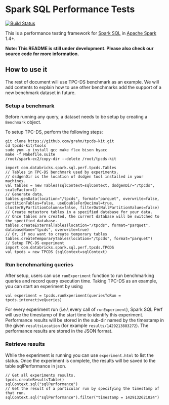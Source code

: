 # Spark SQL Performance Tests

[![Build Status](https://travis-ci.org/databricks/spark-sql-perf.svg)](https://travis-ci.org/databricks/spark-sql-perf)

This is a performance testing framework for [Spark SQL](https://spark.apache.org/sql/) in [Apache Spark](https://spark.apache.org/) 1.4+.

**Note: This README is still under development. Please also check our source code for more information.**

## How to use it
The rest of document will use TPC-DS benchmark as an example. We will add contents to explain how to use other benchmarks add the support of a new benchmark dataset in future.

### Setup a benchmark
Before running any query, a dataset needs to be setup by creating a `Benchmark` object.

To setup TPC-DS, perform the following steps:

```
git clone https://github.com/grahn/tpcds-kit.git
cd tpcds-kit/tools
sudo yum -y install gcc make flex bison byacc
make -f Makefile.suite
/root/spark-ec2/copy-dir --delete /root/tpcds-kit
```

```
import com.databricks.spark.sql.perf.tpcds.Tables
// Tables in TPC-DS benchmark used by experiments.
// dsdgenDir is the location of dsdgen tool installed in your machines.
val tables = new Tables(sqlContext=sqlContext, dsdgenDir="/tpcds", scaleFactor=1)
// Generate data.
tables.genData(location="/tpcds", format="parquet", overwrite=false, partitionTables=false, useDoubleForDecimal=true, clusterByPartitionColumns=false, filterOutNullPartitionValues=false)
// Create metastore tables in a specified database for your data.
// Once tables are created, the current database will be switched to the specified database.
tables.createExternalTables(location="/tpcds", format="parquet", databaseName="tpcds", overwrite=true)
// Or, if you want to create temporary tables
tables.createTemporaryTables(location="/tpcds", format="parquet")
// Setup TPC-DS experiment
import com.databricks.spark.sql.perf.tpcds.TPCDS
val tpcds = new TPCDS (sqlContext=sqlContext)
```

### Run benchmarking queries
After setup, users can use `runExperiment` function to run benchmarking queries and record query execution time. Taking TPC-DS as an example, you can start an experiment by using

```
val experiment = tpcds.runExperiment(queriesToRun = tpcds.interactiveQueries)
```

For every experiment run (i.e.\ every call of `runExperiment`), Spark SQL Perf will use the timestamp of the start time to identify this experiment. Performance results will be stored in the sub-dir named by the timestamp in the given `resultsLocation` (for example `results/1429213883272`). The performance results are stored in the JSON format.

### Retrieve results
While the experiment is running you can use `experiment.html` to list the status.  Once the experiment is complete, the results will be saved to the table sqlPerformance in json.

```
// Get all experiments results.
tpcds.createResultsTable()
sqlContext.sql("sqlPerformance")
// Get the result of a particular run by specifying the timestamp of that run.
sqlContext.sql("sqlPerformance").filter("timestamp = 1429132621024")
```